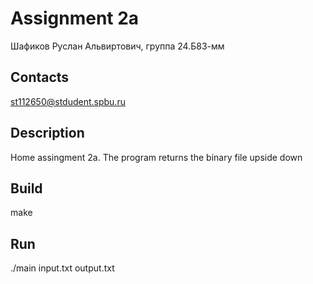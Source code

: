 # Assignment 2a
Шафиков Руслан Альвиртович, группа 24.Б83-мм
## Contacts
st112650@stdudent.spbu.ru
## Description
Home assingment 2a. 
The program returns the binary file upside down
## Build
make
## Run 
./main input.txt output.txt
